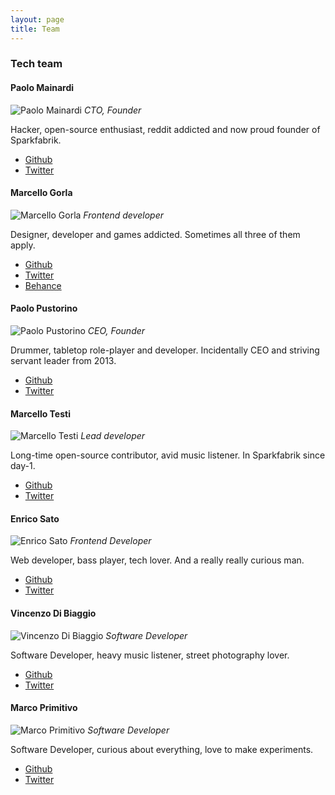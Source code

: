 ```yaml
---
layout: page
title: Team
---
```


### Tech team
<div class="team-page">

  <div class="row row-top-margin">
    <div class="col-md-12">
      <h4> Paolo Mainardi </h4>
      <img src="http://www.sparkfabrik.com/images/team/paolo.jpg" alt="Paolo Mainardi" class="img-rounded pull-left avatar">
      <i> CTO, Founder </i>
      <p class="small">Hacker, open-source enthusiast, reddit addicted and now proud founder of Sparkfabrik.</p>
      <ul class="list-inline">
        <li> <i class="fa fa-github"></i> <a href="http://www.github.com/paolomainardi">Github</a></li>
        <li> <i class="fa fa-twitter"></i> <a href="http://www.twitter.com/paolomainardi">Twitter</a></li>
      </ul>
    </div>
  </div>

  <div class="row row-top-margin">
    <div class="col-md-12">
      <h4 id="marcello_gorla"> Marcello Gorla </h4>
      <img src="http://www.sparkfabrik.com/images/team/mg.png" alt="Marcello Gorla" class="img-rounded pull-left avatar">
      <i> Frontend developer </i>
      <p class="small">Designer, developer and games addicted. Sometimes all three of them apply.</p>
      <ul class="list-inline">
        <li> <i class="fa fa-github"></i> <a href="http://www.github.com/mgdesign">Github</a></li>
        <li> <i class="fa fa-twitter"></i> <a href="http://www.twitter.com/mgdesign">Twitter</a></li>
        <li> <i class="fa fa-behance"></i> <a href="https://www.behance.net/mgorla">Behance</a></li>
      </ul>
    </div>
  </div>

  <div class="row row-top-margin">
    <div class="col-md-12">
      <h4> Paolo Pustorino </h4>
      <img src="http://www.sparkfabrik.com/images/team/pusto.png" alt="Paolo Pustorino" class="img-rounded pull-left avatar">
      <i> CEO, Founder </i>
      <p class="small">Drummer, tabletop role-player and developer. Incidentally CEO and striving servant leader from 2013.</p>
      <ul class="list-inline">
        <li> <i class="fa fa-github"></i> <a href="http://www.github.com/stickgrinder">Github</a></li>
        <li> <i class="fa fa-twitter"></i> <a href="http://www.twitter.com/stickgrinder">Twitter</a></li>
      </ul>
    </div>
  </div>

  <div class="row row-top-margin">
    <div class="col-md-12">
      <h4> Marcello Testi </h4>
      <img src="http://www.sparkfabrik.com/images/team/pinolo.png" alt="Marcello Testi" class="img-rounded pull-left avatar">
      <i> Lead developer </i>
      <p class="small">Long-time open-source contributor, avid music listener. In Sparkfabrik since day-1.</p>
      <ul class="list-inline">
        <li> <i class="fa fa-github"></i> <a href="http://www.github.com/pinolo">Github</a></li>
        <li> <i class="fa fa-twitter"></i> <a href="http://www.twitter.com/pinolo">Twitter</a></li>
      </ul>
    </div>
  </div>

  <div class="row row-top-margin">
    <div class="col-md-12">
      <h4> Enrico Sato </h4>
      <img src="http://www.sparkfabrik.com/images/team/enrico.jpg" alt="Enrico Sato" class="img-rounded pull-left avatar">
      <i> Frontend Developer </i>
      <p class="small">Web developer, bass player, tech lover. And a really really curious man.</p>
      <ul class="list-inline">
        <li> <i class="fa fa-github"></i> <a href="http://github.com/enricosato">Github</a></li>
        <li> <i class="fa fa-twitter"></i> <a href="https://twitter.com/RetiAlternative">Twitter</a></li>
      </ul>
    </div>
  </div>

  <div class="row row-top-margin">
    <div class="col-md-12">
      <h4> Vincenzo Di Biaggio </h4>
      <img src="http://www.sparkfabrik.com/images/team/vinz.png" alt="Vincenzo Di Biaggio" class="img-rounded pull-left avatar">
      <i> Software Developer </i>
      <p class="small">Software Developer, heavy music listener, street photography lover.</p>
      <ul class="list-inline">
        <li> <i class="fa fa-github"></i> <a href="https://github.com/vincenzodibiaggio">Github</a></li>
        <li> <i class="fa fa-twitter"></i> <a href="https://twitter.com/vincenzodb">Twitter</a></li>
      </ul>
    </div>
  </div>

  <div class="row row-top-margin">
      <div class="col-md-12">
        <h4> Marco Primitivo </h4>
        <img src="http://www.sparkfabrik.com/images/team/marco_primitivo.jpg" alt="Marco Primitivo" class="img-rounded pull-left avatar">
        <i> Software Developer </i>
        <p class="small">Software Developer, curious about everything, love to make experiments.</p>
        <ul class="list-inline">
          <li> <i class="fa fa-github"></i> <a href="http://www.github.com/bladedu">Github</a></li>
          <li> <i class="fa fa-twitter"></i> <a href="http://www.twitter.com/BladeduMP">Twitter</a></li>
        </ul>
      </div>
    </div>

</div>


